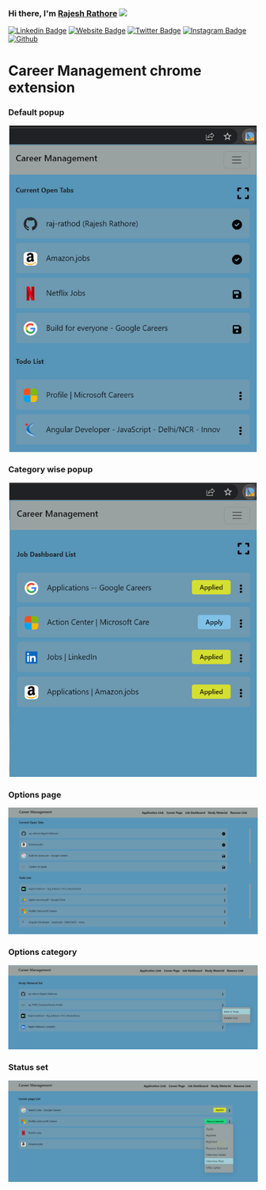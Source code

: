 ### Hi there, I'm <a href="https://www.sololearn.com/profile/10902790#_=_" target="_blank">Rajesh Rathore</a> <img src="https://media.giphy.com/media/hvRJCLFzcasrR4ia7z/giphy.gif" width="25px">

[![Linkedin Badge](https://img.shields.io/badge/-LinkedIn-0e76a8?style=flat-square&logo=Linkedin&logoColor=white)](https://www.linkedin.com/in/rajesh-rathore-0501/)
[![Website Badge](https://img.shields.io/badge/Website-3b5998?style=flat-square&logo=google-chrome&logoColor=white)](https://linktr.ee/rajesh_rathore)
[![Twitter Badge](https://img.shields.io/badge/-Twitter-00acee?style=flat-square&logo=Twitter&logoColor=white)](https://twitter.com/Rajesh946055)
[![Instagram Badge](https://img.shields.io/badge/-Instagram-e4405f?style=flat-square&logo=Instagram&logoColor=white)](https://www.instagram.com/raj_rathod1313/?hl=en)
[![Github](https://img.shields.io/github/followers/raj-rathod?label=Follow&style=social)](https://github.com/raj-rathod)

# Career Management chrome extension


<!-- ### [Check Release](https://raj-rathod.github.io/tic-toc-game/) -->

### Default popup 

<div align="center">
<img src="./images/popup.png" width="500px"> 
</div>

### Category wise popup


<div align="center">
<img src="./images/category-selected.png" width="500px"> 
</div> 

### Options page

<div align="center">
<img src="./images/option.png"> 
</div>

### Options category

<div align="center">
<img src="./images/option-category.png"> 
</div>

### Status set


<div align="center">
<img src="./images/option-status-set.png"> 
</div>

